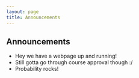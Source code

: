 ```yaml
---
layout: page
title: Announcements
---
```



## Announcements

- Hey we have a webpage up and running!
- Still gotta go through course approval though :/
- Probability rocks!